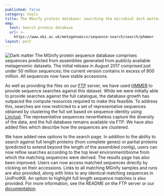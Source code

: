 ```yaml
---
published: false
category: tools
title: The MGnify protein database: searching the microbial dark matter
emg:
  text: Search protein database
  url: >-
    https://www.ebi.ac.uk/metagenomics/sequence-search/search/phmmer
layout: post
---
```

![Dark matter]({{site.baseurl}}/assets/media/images/posts/ico_code_EMG_grey.png)
The MGnify protein sequence database comprises sequences predicted from assemblies generated from publicly available metagenomic datasets. The initial release in August 2017 comprised just under 50 million sequences; the current version contains in excess of 800 million. All sequences now have stable accessions.

As well as providing the files on our [FTP][ftp-server] server, we have used [HMMER][hmmer-website] to provide sequence searches against this dataset. While we were initially able to provide searches against the full catalogue, the database growth has outpaced the compute resources required to make this feasible. To address this, searches are now restricted to a set of representative sequences obtained by clustering the full set based on sequence identity using [Linclust][linclust-paper]. The representative sequences nevertheless capture the diversity of the data, and the full database remains available via FTP. We have also added files which describe how the sequences are clustered.

We have added new options to the search page. In addition to the ability to search against full length proteins (from complete genes) or partial proteins (predicted to extend beyond the length of the assembled contig), users can now refine searches according to the top level environment/biome from which the matching sequences were derived. The results page has also been improved. Users can now access matched sequences directly by clicking on their accessions. Links to all matching MGnify samples and runs are also provided, along with links to any identical matching sequences in UniProtKB. An option to highlight full length sequence matches is also provided. For more information, see the README on the FTP server or our [documentation][documentation].

[ftp-server]:        ftp://ftp.ebi.ac.uk/pub/databases/metagenomics/peptide_database
[hmmer-website]:     http://hmmer.org/
[linclust-paper]:    https://www.nature.com/articles/s41467-018-04964-5
[documentation]:     https://emg-docs.readthedocs.io/en/latest/sequence-search.html